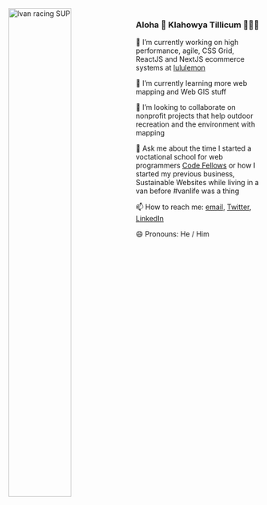 <img width="50%" align="left" alt="Ivan racing SUP" src="http://media.ivanstorck.com/elks-race-side-view.jpg">

### Aloha 🤙 Klahowya Tillicum 💙🌲💚

🔭  I’m currently working on high performance, agile, CSS Grid, ReactJS and NextJS ecommerce systems at [lululemon](https://shop.lululemon.com)

🌱  I’m currently learning more web mapping and Web GIS stuff

👯  I’m looking to collaborate on nonprofit projects that help outdoor recreation and the environment with mapping

💬 Ask me about the time I started a voctational school for web programmers [Code Fellows](https://www.codefellows.com) or how I started my previous business, Sustainable Websites while living in a van before #vanlife was a thing

📫 How to reach me: <a href="mailto:ivanoats@gmail.com">email</a>, [Twitter](https://www.twitter.com/ivanoats), [LinkedIn](https://linkedin.com/in/ivanoats)

😄 Pronouns: He / Him

